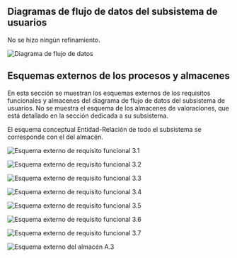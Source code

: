 ## Diagramas de flujo de datos del subsistema de usuarios

No se hizo ningún refinamiento.

![Diagrama de flujo de datos](Diagramas/Usuarios.png)

## Esquemas externos de los procesos y almacenes

En esta sección se muestran los esquemas externos de los requisitos
funcionales y almacenes del diagrama de flujo de datos del subsistema
de usuarios. No se muestra el esquema de los
almacenes de valoraciones, que está detallado en la sección
dedicada a su subsistema.

El esquema conceptual Entidad-Relación de todo el subsistema se corresponde con el del almacén.

![Esquema externo de requisito funcional 3.1](Diagramas/RF-3.1.png)

![Esquema externo de requisito funcional 3.2](Diagramas/RF-3.2.png)

![Esquema externo de requisito funcional 3.3](Diagramas/RF-3.3.png)

![Esquema externo de requisito funcional 3.4](Diagramas/RF-3.4.png)

![Esquema externo de requisito funcional 3.5](Diagramas/RF-3.5.png)

![Esquema externo de requisito funcional 3.6](Diagramas/RF-3.6.png)

![Esquema externo de requisito funcional 3.7](Diagramas/RF-3.7.png)

![Esquema externo del almacén A.3](Diagramas/A.3.png)
